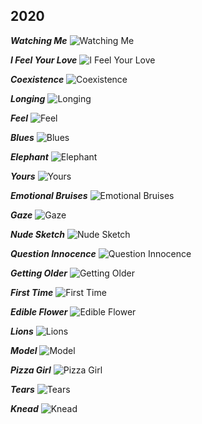 ## 2020

_**Watching Me**_ 
![Watching Me](res/img/watching_me.jpg)

_**I Feel Your Love**_ 
![I Feel Your Love](res/img/i_feel_your_love.jpg)

_**Coexistence**_ 
![Coexistence](res/img/coexistence.jpg)

_**Longing**_ 
![Longing](res/img/longing.jpg)

_**Feel**_ 
![Feel](res/img/feel.jpg)

_**Blues**_ 
![Blues](res/img/blues.jpg)

_**Elephant**_ 
![Elephant](res/img/elephant.PNG)

_**Yours**_ 
![Yours](res/img/yours.jpg)

_**Emotional Bruises**_ 
![Emotional Bruises](res/img/emotional_bruises.jpg)

_**Gaze**_ 
![Gaze](res/img/gaze.jpg)

_**Nude Sketch**_ 
![Nude Sketch](res/img/nude_sketch.jpg)

_**Question Innocence**_ 
![Question Innocence](res/img/question_innocence.jpg)

_**Getting Older**_ 
![Getting Older](res/img/getting_older.jpg)

_**First Time**_ 
![First Time](res/img/first_time.jpg)

_**Edible Flower**_ 
![Edible Flower](res/img/edible_flower.jpg)

_**Lions**_ 
![Lions](res/img/lions.jpg)

_**Model**_ 
![Model](res/img/model.jpg)

_**Pizza Girl**_ 
![Pizza Girl](res/img/pizza_girl.jpg)

_**Tears**_ 
![Tears](res/img/tears.jpg)

_**Knead**_ 
![Knead](res/img/knead.jpg)
